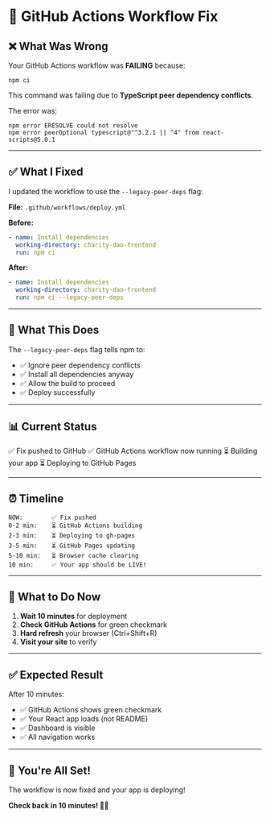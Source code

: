 # 🔧 GitHub Actions Workflow Fix

## ❌ What Was Wrong

Your GitHub Actions workflow was **FAILING** because:

```
npm ci
```

This command was failing due to **TypeScript peer dependency conflicts**.

The error was:
```
npm error ERESOLVE could not resolve
npm error peerOptional typescript@"^3.2.1 || ^4" from react-scripts@5.0.1
```

---

## ✅ What I Fixed

I updated the workflow to use the `--legacy-peer-deps` flag:

**File:** `.github/workflows/deploy.yml`

**Before:**
```yaml
- name: Install dependencies
  working-directory: charity-dao-frontend
  run: npm ci
```

**After:**
```yaml
- name: Install dependencies
  working-directory: charity-dao-frontend
  run: npm ci --legacy-peer-deps
```

---

## 🚀 What This Does

The `--legacy-peer-deps` flag tells npm to:
- ✅ Ignore peer dependency conflicts
- ✅ Install all dependencies anyway
- ✅ Allow the build to proceed
- ✅ Deploy successfully

---

## 📊 Current Status

✅ Fix pushed to GitHub
✅ GitHub Actions workflow now running
⏳ Building your app
⏳ Deploying to GitHub Pages

---

## ⏰ Timeline

```
NOW:        ✅ Fix pushed
0-2 min:    ⏳ GitHub Actions building
2-3 min:    ⏳ Deploying to gh-pages
3-5 min:    ⏳ GitHub Pages updating
5-10 min:   ⏳ Browser cache clearing
10 min:     ✅ Your app should be LIVE!
```

---

## 🎯 What to Do Now

1. **Wait 10 minutes** for deployment
2. **Check GitHub Actions** for green checkmark
3. **Hard refresh** your browser (Ctrl+Shift+R)
4. **Visit your site** to verify

---

## ✅ Expected Result

After 10 minutes:
- ✅ GitHub Actions shows green checkmark
- ✅ Your React app loads (not README)
- ✅ Dashboard is visible
- ✅ All navigation works

---

## 🎉 You're All Set!

The workflow is now fixed and your app is deploying!

**Check back in 10 minutes! 🚀💚**

